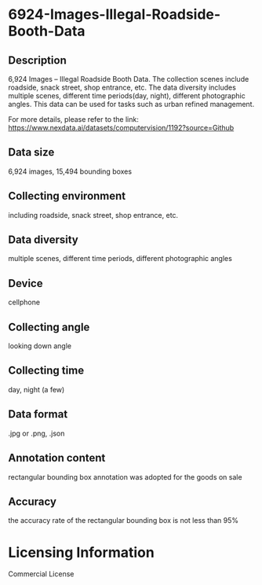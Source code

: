 # 6924-Images-Illegal-Roadside-Booth-Data

## Description
6,924 Images – Illegal Roadside Booth Data. The collection scenes include roadside, snack street, shop entrance, etc. The data diversity includes multiple scenes, different time periods(day, night), different photographic angles. This data can be used for tasks such as urban refined management.

For more details, please refer to the link: https://www.nexdata.ai/datasets/computervision/1192?source=Github


## Data size
6,924 images, 15,494 bounding boxes
## Collecting environment
including roadside, snack street, shop entrance, etc.
## Data diversity
multiple scenes, different time periods, different photographic angles
## Device
cellphone
## Collecting angle
looking down angle
## Collecting time
day, night (a few)
## Data format
.jpg or .png, .json
## Annotation content
rectangular bounding box annotation was adopted for the goods on sale
## Accuracy
the accuracy rate of the rectangular bounding box is not less than 95%
# Licensing Information
Commercial License
